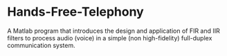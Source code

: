 # Hands-Free-Telephony
A Matlab program that introduces the design and application of FIR and IIR filters to process audio (voice) in a simple (non high-fidelity) full-duplex communication system.
